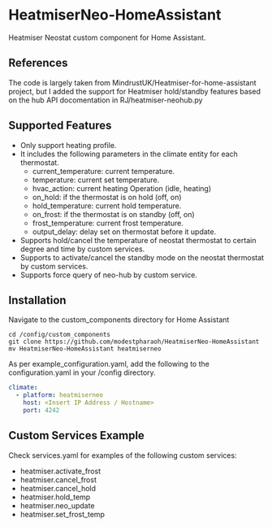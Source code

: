 # HeatmiserNeo-HomeAssistant
Heatmiser Neostat custom component for Home Assistant.

## References

The code is largely taken from MindrustUK/Heatmiser-for-home-assistant project,
but I added the support for Heatmiser hold/standby features based on the hub API
docomentation in RJ/heatmiser-neohub.py

## Supported Features
* Only support heating profile.
* It includes the following parameters in the climate entity for each thermostat.
   * current_temperature: current temperature.
   * temperature: current set temperature.
   * hvac_action: current heating Operation (idle, heating)
   * on_hold: if the thermostat is on hold (off, on)
   * hold_temperature: current hold temperature.
   * on_frost: if the thermostat is on standby (off, on)
   * frost_temperature: current frost temperature.
   * output_delay: delay set on thermostat before it update.
* Supports hold/cancel the temperature of neostat thermostat to certain degree and time by custom services.
* Supports to activate/cancel the standby mode on the neostat thermostat by custom services.
* Supports force query of neo-hub by custom service.

## Installation

Navigate to the custom_components directory for Home Assistant
```
cd /config/custom_components
git clone https://github.com/modestpharaoh/HeatmiserNeo-HomeAssistant
mv HeatmiserNeo-HomeAssistant heatmiserneo
```

As per example_configuration.yaml, add the following to the configuration.yaml in your /config directory.

```yaml
climate:
  - platform: heatmiserneo
    host: <Insert IP Address / Hostname>
    port: 4242
```

## Custom Services Example
Check services.yaml for examples of the following custom services:
* heatmiser.activate_frost
* heatmiser.cancel_frost
* heatmiser.cancel_hold
* heatmiser.hold_temp
* heatmiser.neo_update
* heatmiser.set_frost_temp
